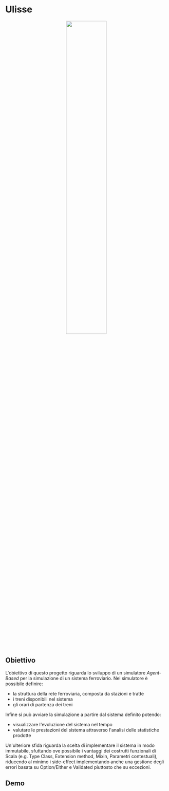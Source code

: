 # Ulisse
<p align="center">
  <a href="https://github.com/dev-pps/pps-23-ulisse">
    <img src="/resources/logo.png" style="width: 50%">
  </a>
</p>

## Obiettivo
L'obiettivo di questo progetto riguarda lo sviluppo di un simulatore *Agent-Based* per la simulazione di un sistema ferroviario.
Nel simulatore è possibile definire:
 - la struttura della rete ferroviaria, composta da stazioni e tratte
 - i treni disponibili nel sistema
 - gli orari di partenza dei treni

Infine si può avviare la simulazione a partire dal sistema definito potendo:
 - visualizzare l'evoluzione del sistema nel tempo 
 - valutare le prestazioni del sistema attraverso l'analisi delle statistiche prodotte

Un'ulteriore sfida riguarda la scelta di implementare il sistema in modo immutabile, 
sfuttando ove possibile i vantaggi dei costrutti funzionali di Scala (e.g. Type Class, Extension method, Mixin, Parametri contestuali), 
riducendo al minimo i side-effect implementando anche una gestione degli errori basata su Option/Either e Validated piuttosto che su eccezioni.
## Demo
<div style="display: flex; justify-content: center; align-items: center; height: 100%;">
  <video width="640" height="480" loop autoplay>
    <source src="/resources/demo/demo.mp4" type="video/mp4">
  </video>
</div>

## Autori
- [Federico Bravetti](https://github.com/Fede802)
- [Manuel Buizo](https://github.com/JBmanu)
- [Matteo Violani](https://github.com/TeoV00)